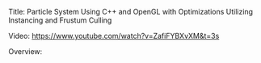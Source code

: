 Title:
Particle System Using C++ and OpenGL with Optimizations Utilizing Instancing and Frustum Culling

Video:
https://www.youtube.com/watch?v=ZafiFYBXvXM&t=3s

Overview:
